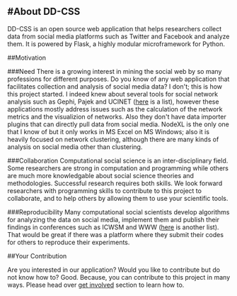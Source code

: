 #About DD-CSS
---
DD-CSS is an open source web application that helps researchers collect data from social media platforms such as Twitter and Facebook and analyze them.
It is powered by Flask, a highly modular microframework for Python.

##Motivation

###Need
There is a growing interest in mining the social web by so many professions for different purposes.
Do you know of any web application that facilitates collection and analysis of social media data?
I don't; this is how this project started.
I indeed knew about several tools for social network analysis such as Gephi, Pajek and UCINET ([here](https://docs.google.com/spreadsheet/ccc?key=0AplklDf0nYxWdFhmTWZUc0o0SzAzMkRuMTZCUVBVeHc) is a list), however these applications mostly address issues such as the calculation of the network metrics and the visualizion of networks.
Also they don't have data importer plugins that can directly pull data from social media.
NodeXL is the only one that I know of but it only works in MS Excel on MS Windows; also it is heavily focused on network clustering, although there are many kinds of analysis on social media other than clustering.

###Collaboration
Computational social science is an inter-disciplinary field. Some researchers are strong in computation and programming while others are much more knowledgable about social science theories and methodologies.
Successful research requires both skills.
We look forward researchers with programming skills to contribute to this project to collaborate, and to help others by allowing them to use your scientific tools.

###Reproducibility
Many computational social scientists develop algorithms for analyzing the data on social media, implement them and publish their findings in conferences such as ICWSM and WWW ([here](http://www.mli.gmu.edu/toz/wordpress/2014/05/26/social-computing-conferences/) is another list).
That would be great if there was a platform where they submit their codes for others to reproduce their experiments.

##Your Contribution

Are you interested in our application?
Would you like to contribute but do not know how to?
Good. Because, you can contribute to this project in many ways.
Please head over [get involved](get-involved.md) section to learn how to.
